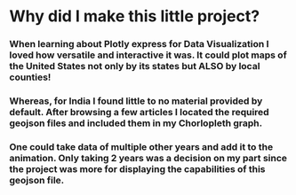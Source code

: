 # Why did I make this little project?
### When learning about Plotly express for Data Visualization I loved how versatile and interactive it was. It could plot maps of the United States not only by its states but ALSO by local counties!
### Whereas, for India I found little to no material provided by default. After browsing a few articles I located the required geojson files and included them in my Chorlopleth graph. 
### One could take data of multiple other years and add it to the animation. Only taking 2 years was a decision on my part since the project was more for displaying the capabilities of this geojson file. 
